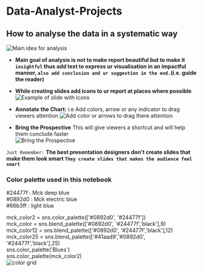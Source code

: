 # Data-Analyst-Projects

## How to analyse the data in a systematic way
![Main idea for analysis](https://user-images.githubusercontent.com/86042628/141689338-53708cea-aa82-4c1c-be14-7531aa225c0f.PNG)
* **Main goal of analysis is not to make report beautiful but to make it `insightful` thus add text to express ur visualisation in an impactful manner, `also add conclusion and ur suggestion in the end.`(i.e. guide the reader)**
* **While creating slides add icons to ur report at places where possible** 
![Example of slide with icons](https://user-images.githubusercontent.com/86042628/141690331-f54baaf9-5e2b-4a37-872a-479ec1a09eee.jpg)

* **Annotate the Chart:** i.e Add colors, arrow or any indicator to drag viewers attention
![Add color or arrows to drag there attention](https://user-images.githubusercontent.com/86042628/141690129-fc03634c-eb2c-4ab2-af4c-d00b563b8423.PNG)

* **Bring the Prospective** This will give viewers a shortcut and will help them conclude faster  
![Bring the Prospective](https://user-images.githubusercontent.com/86042628/141690141-fbeaa0c1-99c3-45c7-8ddb-89f84c25a2d4.PNG)

`Just Remember:` **The best presentation designers don't create slides that make them look smart `They create slides that makes the audience feel smart`**
### Color palette used in this notebook
#24477f : Mck deep blue  
#0892d0 : Mck electric blue  
#66b3ff : light blue  
  
mck_color2 = sns.color_palette(['#0892d0', '#24477f'])  
mck_color = sns.blend_palette(['#0892d0', '#24477f','black'],9)    
mck_color12 = sns.blend_palette(['#0892d0', '#24477f','black'],12)  
mck_color25 = sns.blend_palette(['#41aad9','#0892d0', '#24477f','black'],25)  
sns.color_palette('Blues')  
sns.color_palette(mck_color2)  
![color grid](https://user-images.githubusercontent.com/86042628/141689201-47927864-c7bb-4861-aa39-678b0178107a.PNG)
